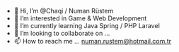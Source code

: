 - 👋 Hi, I’m @Chaqi / Numan Rüstem
- 👀 I’m interested in Game & Web Development
- 🌱 I’m currently learning Java Spring / PHP Laravel
- 💞️ I’m looking to collaborate on ...
- 📫 How to reach me ... numan.rustem@hotmail.com.tr

<!---
Chaqi/Chaqi is a ✨ special ✨ repository because its `README.md` (this file) appears on your GitHub profile.
You can click the Preview link to take a look at your changes.
--->
